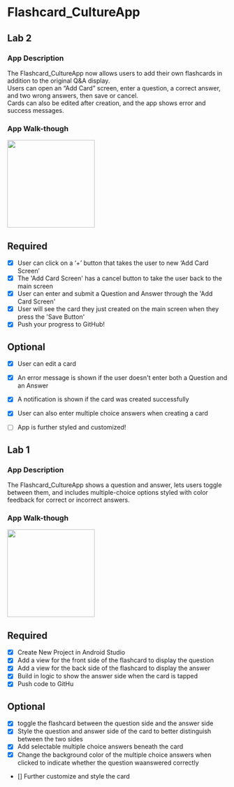 # Flashcard_CultureApp
## Lab 2

### App Description
The Flashcard_CultureApp now allows users to add their own flashcards in addition to the original Q&A display.  
Users can open an “Add Card” screen, enter a question, a correct answer, and two wrong answers, then save or cancel.  
Cards can also be edited after creation, and the app shows error and success messages.

### App Walk-though
<img src="Preview.gif" width=200><br>

## Required
- [x] User can click on a ‘+’ button that takes the user to new ‘Add Card Screen’
- [x] The 'Add Card Screen' has a cancel button to take the user back to the main screen
- [x] User can enter and submit a Question and Answer through the 'Add Card Screen'
- [x] User will see the card they just created on the main screen when they press the 'Save Button'
- [x] Push your progress to GitHub!

## Optional
- [x] User can edit a card
- [x] An error message is shown if the user doesn't enter both a Question and an Answer
- [x] A notification is shown if the card was created successfully
- [x] User can also enter multiple choice answers when creating a card
- [ ] App is further styled and customized!


## Lab 1

### App Description
The Flashcard_CultureApp shows a question and answer, lets users toggle between them, and includes multiple-choice options styled with color feedback for correct or incorrect answers.

### App Walk-though
<img src="Preview.gif" width=200><br>

## Required
- [x] Create New Project in Android Studio
- [x] Add a view for the front side of the flashcard to display the question
- [x] Add a view for the back side of the flashcard to display the answer
- [x] Build in logic to show the answer side when the card is tapped
- [x] Push code to GitHu
## Optional
- [x] toggle the flashcard between the question side and the answer side
- [x] Style the question and answer side of the card to better distinguish between the two sides
- [x] Add selectable multiple choice answers beneath the card
- [x] Change the background color of the multiple choice answers when clicked to indicate whether the question waanswered correctly
- [] Further customize and style the card
